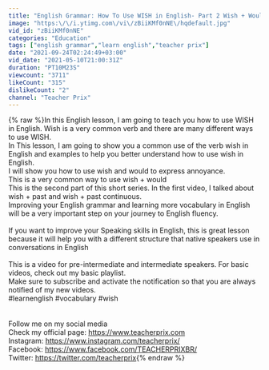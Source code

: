 ```yaml
---
title: "English Grammar: How To Use WISH in English- Part 2 Wish + Would"
image: "https:\/\/i.ytimg.com\/vi\/zBiiKMf0nNE\/hqdefault.jpg"
vid_id: "zBiiKMf0nNE"
categories: "Education"
tags: ["english grammar","learn english","teacher prix"]
date: "2021-09-24T02:24:49+03:00"
vid_date: "2021-05-10T21:00:31Z"
duration: "PT10M23S"
viewcount: "3711"
likeCount: "315"
dislikeCount: "2"
channel: "Teacher Prix"
---
```

{% raw %}In this English lesson, I am going to teach you how to use WISH in English. Wish is a very common verb and there are many different ways to use WISH.<br />In This lesson, I am going to show you a common use of the verb wish in English and examples to help you better understand how to use wish in English.<br />I will show you how to use wish and would to express annoyance. <br />This is a very common way to use wish + would  <br />This is the second part of this short series. In the first video, I talked about wish + past and wish + past continuous. <br />Improving your English grammar and learning more vocabulary in English will be a very important step on your journey to English fluency.<br /><br />If you want to improve your Speaking skills in English, this is  great lesson because it will help you with a different structure that native speakers use in conversations in English<br /><br />This is a video for pre-intermediate and intermediate speakers. For basic videos, check out my basic playlist.<br />Make sure to subscribe and activate the notification so that you are always notified of my new videos.<br />#learnenglish #vocabulary #wish<br /><br /><br />Follow me on my social media<br />Check my official page: <a rel="nofollow" target="blank" href="https://www.teacherprix.com">https://www.teacherprix.com</a><br />Instagram: <a rel="nofollow" target="blank" href="https://www.instagram.com/teacherprix/">https://www.instagram.com/teacherprix/</a><br />Facebook: <a rel="nofollow" target="blank" href="https://www.facebook.com/TEACHERPRIXBR/">https://www.facebook.com/TEACHERPRIXBR/</a><br />Twitter: <a rel="nofollow" target="blank" href="https://twitter.com/teacherprix">https://twitter.com/teacherprix</a>{% endraw %}
